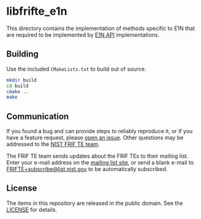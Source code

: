 libfrifte_e1n
=============

This directory contains the implementation of methods specific to E1N that are
required to be implemented by [E1N API] implementations.

Building
--------
Use the included `CMakeLists.txt` to build out of source.

```sh
mkdir build
cd build
cmake ..
make
```

Communication
-------------
If you found a bug and can provide steps to reliably reproduce it, or if you
have a feature request, please [open an issue]. Other questions may be addressed
to the [NIST FRIF TE team].

The FRIF TE team sends updates about the FRIF TEs to their mailing list. Enter
your e-mail address on the [mailing list site], or send a blank e-mail to
FRIFTE+subscribe@list.nist.gov to be automatically subscribed.

License
-------
The items in this repository are released in the public domain. See the
[LICENSE] for details.

[NIST FRIF TE team]: mailto:frifte@nist.gov
[open an issue]: https://github.com/usnistgov/frifte/issues
[mailing list site]: https://groups.google.com/a/list.nist.gov/forum/#!forum/frifte/join
[LICENSE]: https://github.com/usnistgov/frifte/blob/main/LICENSE.md
[E1N API]: https://pages.nist.gov/frifte/doc/api/e1n.html
